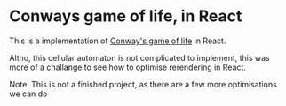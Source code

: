 # Conways game of life, in React

This is a implementation of [Conway's game of life](https://en.wikipedia.org/wiki/Conway%27s_Game_of_Life) in React.

Altho, this cellular automaton is not complicated to implement, this was more of a challange to see how to optimise rerendering in React.

Note: This is not a finished project, as there are a few more optimisations we can do
